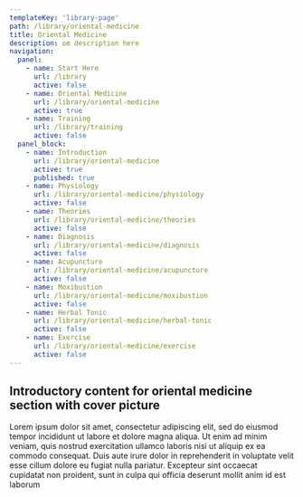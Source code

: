 ```yaml
---
templateKey: 'library-page'
path: /library/oriental-medicine
title: Oriental Medicine
description: om description here
navigation: 
  panel:
    - name: Start Here
      url: /library
      active: false
    - name: Oriental Medicine
      url: /library/oriental-medicine
      active: true
    - name: Training
      url: /library/training
      active: false
  panel_block:
    - name: Introduction
      url: /library/oriental-medicine
      active: true      
      published: true
    - name: Physiology
      url: /library/oriental-medicine/physiology
      active: false
    - name: Theories
      url: /library/oriental-medicine/theories
      active: false
    - name: Diagnosis
      url: /library/oriental-medicine/diagnosis
      active: false
    - name: Acupuncture
      url: /library/oriental-medicine/acupuncture
      active: false
    - name: Moxibustion
      url: /library/oriental-medicine/moxibustion
      active: false
    - name: Herbal Tonic
      url: /library/oriental-medicine/herbal-tonic
      active: false
    - name: Exercise
      url: /library/oriental-medicine/exercise 
      active: false
---
```


## Introductory content for oriental medicine section with cover picture

Lorem ipsum dolor sit amet, consectetur adipiscing elit, sed do eiusmod tempor incididunt ut labore et dolore magna aliqua. Ut enim ad minim veniam, quis nostrud exercitation ullamco laboris nisi ut aliquip ex ea commodo consequat. Duis aute irure dolor in reprehenderit in voluptate velit esse cillum dolore eu fugiat nulla pariatur. Excepteur sint occaecat cupidatat non proident, sunt in culpa qui officia deserunt mollit anim id est laborum